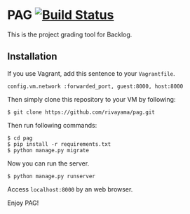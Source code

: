 # PAG [![Build Status](https://travis-ci.org/rivayama/pag.svg?branch=master)](https://travis-ci.org/rivayama/pag)

This is the project grading tool for Backlog.

## Installation

If you use Vagrant, add this sentence to your `Vagrantfile`.

	config.vm.network :forwarded_port, guest:8000, host:8000

Then simply clone this repository to your VM by following:

	$ git clone https://github.com/rivayama/pag.git

Then run following commands:

	$ cd pag
	$ pip install -r requirements.txt
	$ python manage.py migrate

Now you can run the server.

	$ python manage.py runserver

Access `localhost:8000` by an web browser.

Enjoy PAG!
